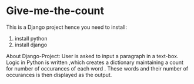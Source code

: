 # Give-me-the-count

This is a Django project hence you need to install:
1) install python
2) install django

About Django-Project:
User is asked to input a paragraph in a text-box. Logic in Python is written ,which creates a dictionary maintaining a count for number of occurances of each word . These words and their number of occurances is then displayed as the output. 
